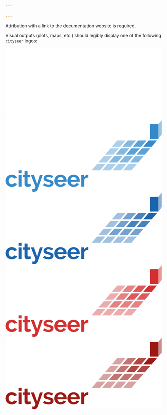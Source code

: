 ```yaml
---

---
```


Attribution with a link to the documentation website is required.

Visual outputs (plots, maps, etc.) should legibly display one of the following `cityseer` logos:

<img src="./images/logos/cityseer_logo_white.png" alt="cityseer white logo" class="centre" style="max-width:500px;">

<img src="./images/logos/cityseer_logo_light_blue.png" alt="cityseer light blue logo" class="centre" style="max-width:500px;">

<img src="./images/logos/cityseer_logo_deep_blue.png" alt="cityseer deep blue logo" class="centre" style="max-width:500px;">

<img src="./images/logos/cityseer_logo_light_red.png" alt="cityseer light red logo" class="centre" style="max-width:500px;">

<img src="./images/logos/cityseer_logo_deep_red.png" alt="cityseer deep red logo" class="centre" style="max-width:500px;">